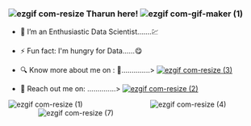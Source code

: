 ### ![ezgif com-resize](https://user-images.githubusercontent.com/112575126/235303194-ac77b7e4-8af8-4b1a-8cfc-33cde72fd45e.gif) Tharun here!  ![ezgif com-gif-maker (1)](https://user-images.githubusercontent.com/112575126/232465144-9ff6d884-ed43-4952-bd3b-7b947c63f026.gif)





- 🔭 I’m an Enthusiastic Data Scientist.......💹
- ⚡ Fun fact: I'm hungry for Data......😋
- 🔍 Know more about me on : 🔗..............>                                                                                                                                    [![ezgif com-resize (3)](https://user-images.githubusercontent.com/112575126/235309217-354d791c-4282-4d83-91cc-9b0dbcb4246b.png)
](https://www.linkedin.com/in/punna-tharun/)


- 📧 Reach out me on: ..............> [![ezgif com-resize (2)](https://user-images.githubusercontent.com/112575126/235309238-d411aa26-69cb-47ad-82b6-d27d4366695a.png)
](tharunpunna@gmail.com)


![ezgif com-resize (1)](https://user-images.githubusercontent.com/112575126/232461898-cb1c2cf5-a8dc-46c6-b7ac-4c0adf145f6e.gif)  ‎ ‎ ‎ ‎ ‎ ‎ ‎ ‎ ‎ ‎ ‎ ‎ ‎ ‎ ‎ ‎ ‎ ‎ ‎  ‎ ‎ ‎ ‎ ‎ ‎ ‎ ‎ ‎ ‎ ‎  ‎ ‎‎ ‎ ![ezgif com-resize (4)](https://user-images.githubusercontent.com/112575126/235303674-3e32992c-8b85-413e-9fd6-df6c39f57311.gif)‎ ‎ ‎ ‎ ‎ ‎ ‎ ‎ ‎ ‎ ‎ ‎ ‎ ‎ ‎ ‎ ‎ ‎ ‎ ‎ ‎ ‎ ‎ ‎ ‎ ‎ ‎  ‎ ‎ ‎ ‎ ‎ ‎ ‎‎    ![ezgif com-resize (7)](https://user-images.githubusercontent.com/112575126/235303953-a5abbe79-d698-48ab-8fd6-3a5581f7526b.gif)


                                         
‎ ‎ ‎ ‎ ‎ ‎ ‎ ‎ ‎ ‎ ‎ ‎ ‎ ‎ ‎ ‎ ‎ ‎ ‎ ‎ ‎ ‎ ‎ ‎ ‎ ‎ ‎ 


